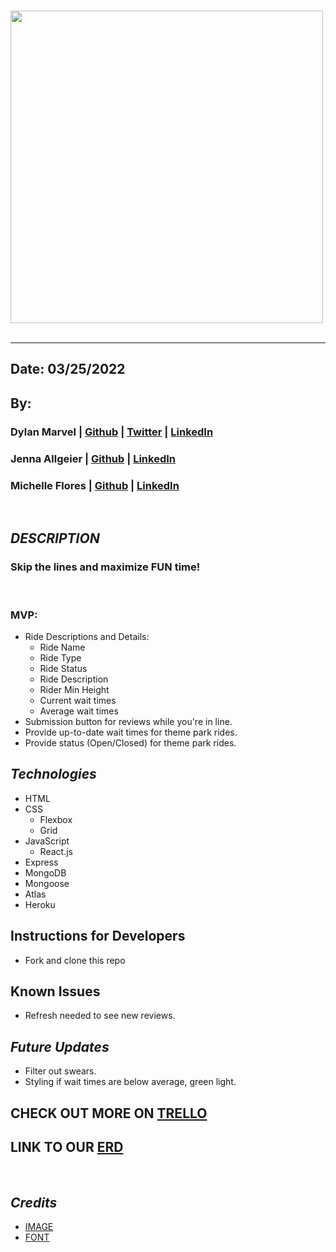 &nbsp;
<img src="https://i.postimg.cc/V6cFhzhm/RUSH-red.png" width="500">
&nbsp;
***
## Date: 03/25/2022
## By:
### Dylan Marvel | [Github](https://github.com/marveldylan) | [Twitter](https://twitter.com/dmarv77) | [LinkedIn](https://www.linkedin.com/in/dylan-marvel/)
### Jenna Allgeier | [Github](https://github.com/jenna-allgeier) | [LinkedIn](https://www.linkedin.com/in/jenna-allgeier/)
### Michelle Flores | [Github](https://github.com/Michelleflo55) | [LinkedIn](https://www.linkedin.com/in/michelle-flores-872481232/)
  &nbsp;
## ***DESCRIPTION***
### Skip the lines and maximize FUN time!
 &nbsp;
### MVP:
* Ride Descriptions and Details:
  * Ride Name
  * Ride Type
  * Ride Status
  * Ride Description
  * Rider Min Height
  * Current wait times
  * Average wait times
* Submission button for reviews while you're in line.
* Provide up-to-date wait times for theme park rides.
* Provide status (Open/Closed) for theme park rides.
 &nbsp;
## ***Technologies***
 * HTML
 * CSS
    * Flexbox
    * Grid
* JavaScript
   * React.js
 * Express
 * MongoDB
 * Mongoose
 * Atlas
 * Heroku
&nbsp;
## **Instructions for Developers**
* Fork and clone this repo
&nbsp;
## **Known Issues**
* Refresh needed to see new reviews.
&nbsp;
## ***Future Updates***
 * Filter out swears.
 * Styling if wait times are below average, green light.
&nbsp;
## **CHECK OUT MORE ON [TRELLO](https://trello.com/b/nUCLybFs/rush)**
## **LINK TO OUR [ERD](https://lucid.app/lucidchart/0d55d231-5a67-4155-8a4f-b67345ad9062/edit?beaconFlowId=C6840A3DC203BE03&invitationId=inv_6738c4f0-0ff5-4e4b-b328-772bc478c4b4&page=0_0#)**
&nbsp;
## ***Credits***
* [IMAGE](https://wallpaperboat.com/wp-content/uploads/2020/05/roller-coaster-07.jpg)
* [FONT](https://www.dafont.com/roller-coaster.font?text=RUSH)